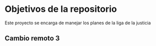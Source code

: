 # Objetivos de la repositorio

Este proyecto se encarga de manejar los planes de la liga de la justicia

## Cambio remoto 3
